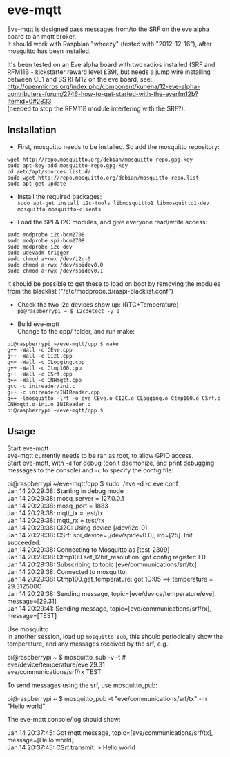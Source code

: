 eve-mqtt  
========  
Eve-mqtt is designed pass messages from/to the SRF on the eve alpha board to an mqtt broker.  
It should work with Raspbian "wheezy" (tested with "2012-12-16"), after mosquitto has been installed.  
  
It's been tested on an Eve alpha board with two radios installed (SRF and RFM11B - kickstarter reward level £39), but needs a jump wire installing between CE1 and SS RFM12 on the eve board, see:  
http://openmicros.org/index.php/component/kunena/12-eve-alpha-contributers-forum/2746-how-to-get-started-with-the-everfm12b?Itemid=0#2833  
(needed to stop the RFM11B module interfering with the SRF?).  
  
Installation  
------------  
* First, mosquitto needs to be installed. So add the mosquitto repository:  
``` 
wget http://repo.mosquitto.org/debian/mosquitto-repo.gpg.key  
sudo apt-key add mosquitto-repo.gpg.key  
cd /etc/apt/sources.list.d/  
sudo wget http://repo.mosquitto.org/debian/mosquitto-repo.list  
sudo apt-get update  
```
  
* Install the required packages:  
`sudo apt-get install i2c-tools libmosquitto1 libmosquitto1-dev mosquitto mosquitto-clients`  
  
* Load the SPI & I2C modules, and give everyone read/write access:  
``` 
sudo modprobe i2c-bcm2708  
sudo modprobe spi-bcm2708  
sudo modprobe i2c-dev  
sudo udevadm trigger  
sudo chmod a+rwx /dev/i2c-0  
sudo chmod a+rwx /dev/spidev0.0  
sudo chmod a+rwx /dev/spidev0.1  
```
It should be possible to get these to load on boot by removing the modules from the blacklist ("/etc/modprobe.d/raspi-blacklist.conf")  
  
* Check the two i2c devices show up: (RTC+Temperature)  
`pi@raspberrypi ~ $ i2cdetect -y 0`  
  
* Build eve-mqtt  
Change to the cpp/ folder, and run make:
```  
pi@raspberrypi ~/eve-mqtt/cpp $ make  
g++ -Wall -c CEve.cpp  
g++ -Wall -c CI2C.cpp  
g++ -Wall -c CLogging.cpp  
g++ -Wall -c Ctmp100.cpp  
g++ -Wall -c CSrf.cpp  
g++ -Wall -c CNHmqtt.cpp  
gcc -c inireader/ini.c  
g++ -c inireader/INIReader.cpp  
g++ -lmosquitto -lrt -o eve CEve.o CI2C.o CLogging.o Ctmp100.o CSrf.o CNHmqtt.o ini.o INIReader.o  
pi@raspberrypi ~/eve-mqtt/cpp $  
```  
  
Usage  
-----  
Start eve-mqtt  
eve-mqtt currently needs to be ran as root, to allow GPIO access.  
Start eve-mqtt, with `-d` for debug (don't daemonize, and print debugging messages to the console) and `-c` to specify the config file:
 
pi@raspberrypi ~/eve-mqtt/cpp $ sudo ./eve -d -c eve.conf  
Jan 14 20:29:38: Starting in debug mode  
Jan 14 20:29:38: mosq_server = 127.0.0.1  
Jan 14 20:29:38: mosq_port = 1883  
Jan 14 20:29:38: mqtt_tx = test/tx  
Jan 14 20:29:38: mqtt_rx = test/rx  
Jan 14 20:29:38: CI2C: Using device [/dev/i2c-0]  
Jan 14 20:29:38: CSrf: spi_device=[/dev/spidev0.0], irq=[25]. Init succeeded.  
Jan 14 20:29:38: Connecting to Mosquitto as [test-2309]  
Jan 14 20:29:38: Ctmp100.set_12bit_resolution: got config register: E0  
Jan 14 20:29:38: Subscribing to topic [eve/communications/srf/tx]  
Jan 14 20:29:38: Connected to mosquitto.  
Jan 14 20:29:38: Ctmp100.get_temperature: got 1D:05 ==> temperature = 29.312500C  
Jan 14 20:29:38: Sending message, topic=[eve/device/temperature/eve], message=[29.31]  
Jan 14 20:29:41: Sending message, topic=[eve/communications/srf/rx], message=[TEST]  
  
Use mosquitto  
In another session, load up `mosquitto_sub`, this should periodically show the temperature, and any messages received by the srf, e.g.:  

pi@raspberrypi ~ $ mosquitto_sub -v -t \#  
eve/device/temperature/eve 29.31  
eve/communications/srf/rx TEST  

To send messages using the srf, use mosquitto_pub:  

pi@raspberrypi ~ $ mosquitto_pub -t "eve/communications/srf/tx" -m "Hello world"  

The eve-mqtt console/log should show:  

Jan 14 20:37:45: Got mqtt message, topic=[eve/communications/srf/tx], message=[Hello world]  
Jan 14 20:37:45: CSrf.transmit: > Hello world  

  
